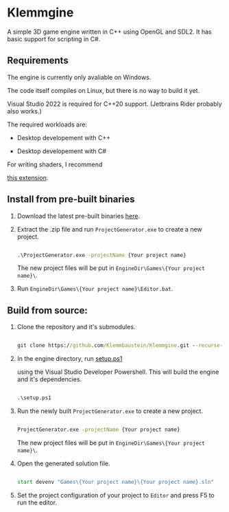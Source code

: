 # Klemmgine



A simple 3D game engine written in C++ using OpenGL and SDL2. It has basic support for scripting in C#.



## Requirements



The engine is currently only avaliable on Windows. 

The code itself compiles on Linux, but there is no way to build it yet.



Visual Studio 2022 is required for C++20 support. (Jetbrains Rider probably also works.)



The required workloads are:

- Desktop developement with C++

- Desktop developement with C#



For writing shaders, I recommend 

[this extension](https://marketplace.visualstudio.com/items?itemName=DanielScherzer.GLSL2022).



## Install from pre-built binaries

1. Download the latest pre-built binaries [here](https://github.com/Klemmbaustein/Klemmgine/releases/latest).



2. Extract the .zip file and run `ProjectGenerator.exe` to create a new project.	

	```cmd

	.\ProjectGenerator.exe -projectName {Your project name}

	```

	The new project files will be put in `EngineDir\Games\{Your project name}\`.

3. Run `EngineDir\Games\{Your project name}\Editor.bat`.

## Build from source:



1. Clone the repository and it's submodules.

	```cmd

	git clone https://github.com/Klemmbaustein/Klemmgine.git --recurse-submodules

	```



2. In the engine directory, run [setup.ps1](./setup.ps1)

	using the Visual Studio Developer Powershell. This will build the engine and it's dependencies.

	```cmd

	.\setup.ps1

	```



3. Run the newly built `ProjectGenerator.exe` to create a new project.	

	```cmd

	ProjectGenerator.exe -projectName {Your project name}

	```

	The new project files will be put in `EngineDir\Games\{Your project name}\`.



4. Open the generated solution file.

	```cmd

	start devenv "Games\{Your project name}\{Your project name}.sln"

	```



5. Set the project configuration of your project to `Editor` and press F5 to run the editor.